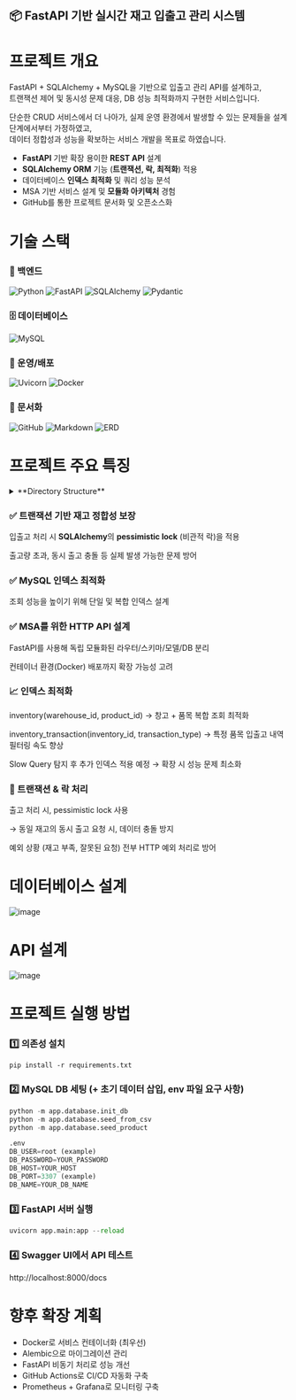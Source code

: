## 📦 FastAPI 기반 실시간 재고 입출고 관리 시스템

# 프로젝트 개요
FastAPI + SQLAlchemy + MySQL을 기반으로 입출고 관리 API를 설계하고, <br>
트랜잭션 제어 및 동시성 문제 대응, DB 성능 최적화까지 구현한 서비스입니다. <br>

단순한 CRUD 서비스에서 더 나아가, 실제 운영 환경에서 발생할 수 있는 문제들을 설계 단계에서부터 가정하였고,<br>
데이터 정합성과 성능을 확보하는 서비스 개발을 목표로 하였습니다. <br>

- **FastAPI** 기반 확장 용이한 **REST API** 설계
- **SQLAlchemy ORM** 기능 (**트랜잭션, 락, 최적화**) 적용
- 데이터베이스 **인덱스 최적화** 및 쿼리 성능 분석
- MSA 기반 서비스 설계 및 **모듈화 아키텍처** 경험
- GitHub를 통한 프로젝트 문서화 및 오픈소스화

# 기술 스택

### 🔧 백엔드
![Python](https://img.shields.io/badge/python-3776AB?style=for-the-badge&logo=python&logoColor=white)
![FastAPI](https://img.shields.io/badge/fastapi-009688?style=for-the-badge&logo=fastapi&logoColor=white)
![SQLAlchemy](https://img.shields.io/badge/sqlalchemy-CA5040?style=for-the-badge&logo=sqlalchemy&logoColor=white)
![Pydantic](https://img.shields.io/badge/pydantic-009688?style=for-the-badge)

### 🗄️ 데이터베이스
![MySQL](https://img.shields.io/badge/mysql-4479A1?style=for-the-badge&logo=mysql&logoColor=white)

### 🚀 운영/배포
![Uvicorn](https://img.shields.io/badge/uvicorn-111111?style=for-the-badge)
![Docker](https://img.shields.io/badge/docker-2496ED?style=for-the-badge&logo=docker&logoColor=white)

### 📝 문서화
![GitHub](https://img.shields.io/badge/github-181717?style=for-the-badge&logo=github&logoColor=white)
![Markdown](https://img.shields.io/badge/markdown-000000?style=for-the-badge&logo=markdown&logoColor=white)
![ERD](https://img.shields.io/badge/ERD%20Diagram-FF6F61?style=for-the-badge)


# 프로젝트 주요 특징
<details>
<summary> **Directory Structure** </summary>
📦app <br>
 ┣ 📂core <br>
 ┃ ┗ 📜base.py <br>
 ┣ 📂database <br>
 ┃ ┣ 📂seed_data <br>
 ┃ ┃ ┣ 📜logistics.csv <br>
 ┃ ┃ ┗ 📜warehouse.csv <br>
 ┃ ┣ 📜config.py <br>
 ┃ ┣ 📜init_db.py <br>
 ┃ ┣ 📜seed_from_csv.py <br>
 ┃ ┣ 📜seed_product.py <br>
 ┃ ┗ 📜session.py <br>
 ┣ 📂models <br>
 ┃ ┣ 📜inventory.py <br>
 ┃ ┣ 📜inventory_transaction.py <br>
 ┃ ┣ 📜product.py <br>
 ┃ ┣ 📜warehouse.py <br>
 ┃ ┗ 📜__init__.py <br>
 ┣ 📂routers <br>
 ┃ ┣ 📜inventory_router.py <br>
 ┃ ┣ 📜inventory_transaction.py <br>
 ┃ ┗ 📜warehouse.py <br>
 ┣ 📂schemas <br>
 ┃ ┣ 📜inventory_schema.py <br>
 ┃ ┣ 📜inventory_transaction.py <br>
 ┃ ┣ 📜product.py <br>
 ┃ ┗ 📜warehouse.py <br>
 ┃ <br>
 ┗ 📜main.py <br>
</details>

### ✅ 트랜잭션 기반 재고 정합성 보장

입출고 처리 시 **SQLAlchemy**의 **pessimistic lock** (비관적 락)을 적용

출고량 초과, 동시 출고 충돌 등 실제 발생 가능한 문제 방어

### ✅ MySQL 인덱스 최적화

조회 성능을 높이기 위해 단일 및 복합 인덱스 설계

### ✅ MSA를 위한 HTTP API 설계

FastAPI를 사용해 독립 모듈화된 라우터/스키마/모델/DB 분리

컨테이너 환경(Docker) 배포까지 확장 가능성 고려

### 📈 인덱스 최적화

inventory(warehouse_id, product_id) → 창고 + 품목 복합 조회 최적화

inventory_transaction(inventory_id, transaction_type) → 특정 품목 입출고 내역 필터링 속도 향상

Slow Query 탐지 후 추가 인덱스 적용 예정 → 확장 시 성능 문제 최소화

### 🔐 트랜잭션 & 락 처리

출고 처리 시, pessimistic lock 사용

→ 동일 재고의 동시 출고 요청 시, 데이터 충돌 방지

예외 상황 (재고 부족, 잘못된 요청) 전부 HTTP 예외 처리로 방어



# 데이터베이스 설계
![image](https://github.com/user-attachments/assets/ffa0d13e-3198-46e3-83a8-f0544ae00c4a)

# API 설계
![image](https://github.com/user-attachments/assets/386fdc68-730f-4d43-9b73-95b57d46b8ac)

#  프로젝트 실행 방법
### 1️⃣ 의존성 설치
```
pip install -r requirements.txt
```

### 2️⃣ MySQL DB 세팅 (+ 초기 데이터 삽입, env 파일 요구 사항)
```python
python -m app.database.init_db
python -m app.database.seed_from_csv
python -m app.database.seed_product
```
```sql
.env
DB_USER=root (example)
DB_PASSWORD=YOUR_PASSWORD
DB_HOST=YOUR_HOST
DB_PORT=3307 (example)
DB_NAME=YOUR_DB_NAME
```

### 3️⃣ FastAPI 서버 실행
```python
uvicorn app.main:app --reload
```

### 4️⃣ Swagger UI에서 API 테스트
http://localhost:8000/docs

# 향후 확장 계획
- Docker로 서비스 컨테이너화 (최우선)
- Alembic으로 마이그레이션 관리
- FastAPI 비동기 처리로 성능 개선
- GitHub Actions로 CI/CD 자동화 구축
- Prometheus + Grafana로 모니터링 구축
